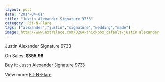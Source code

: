 ```yaml
---
layout: post
date: '2017-04-01'
title: "Justin Alexander Signature 9733"
category: Fit-N-Flare
tags: ["alexander","justin","signature","wedding","made"]
image: http://www.extralace.com/8284-thickbox_default/justin-alexander-signature-9733.jpg
---
```

Justin Alexander Signature 9733

On Sales: **$355.98**
<a href="https://www.extralace.com/fit-n-flare/3930-justin-alexander-signature-9733.html"><amp-img layout="responsive" width="600" height="600" src="//www.extralace.com/8284-thickbox_default/justin-alexander-signature-9733.jpg" alt="Justin Alexander Signature 9733 0" /></a>
<a href="https://www.extralace.com/fit-n-flare/3930-justin-alexander-signature-9733.html"><amp-img layout="responsive" width="600" height="600" src="//www.extralace.com/8288-thickbox_default/justin-alexander-signature-9733.jpg" alt="Justin Alexander Signature 9733 1" /></a>
<a href="https://www.extralace.com/fit-n-flare/3930-justin-alexander-signature-9733.html"><amp-img layout="responsive" width="600" height="600" src="//www.extralace.com/8287-thickbox_default/justin-alexander-signature-9733.jpg" alt="Justin Alexander Signature 9733 2" /></a>
<a href="https://www.extralace.com/fit-n-flare/3930-justin-alexander-signature-9733.html"><amp-img layout="responsive" width="600" height="600" src="//www.extralace.com/8286-thickbox_default/justin-alexander-signature-9733.jpg" alt="Justin Alexander Signature 9733 3" /></a>
<a href="https://www.extralace.com/fit-n-flare/3930-justin-alexander-signature-9733.html"><amp-img layout="responsive" width="600" height="600" src="//www.extralace.com/8285-thickbox_default/justin-alexander-signature-9733.jpg" alt="Justin Alexander Signature 9733 4" /></a>

Buy it: [Justin Alexander Signature 9733](https://www.extralace.com/fit-n-flare/3930-justin-alexander-signature-9733.html "Justin Alexander Signature 9733")

View more: [Fit-N-Flare](https://www.extralace.com/4-fit-n-flare "Fit-N-Flare")